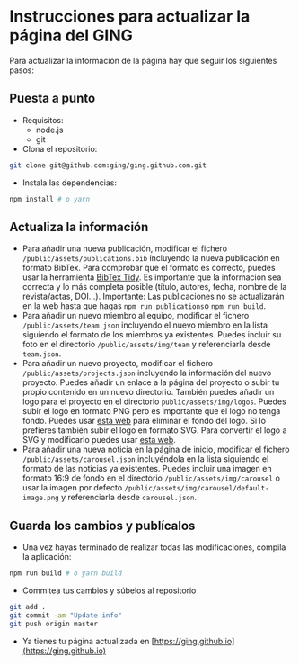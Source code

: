 # Instrucciones para actualizar la página del GING 
Para actualizar la información de la página hay que seguir los siguientes pasos:

## Puesta a punto
  * Requisitos:
    * node.js
    * git
  * Clona el repositorio:
   ```bash
   git clone git@github.com:ging/ging.github.com.git
   ```
  * Instala las dependencias:
   ```bash
   npm install # o yarn 
   ```
 ## Actualiza la información
  * Para añadir una nueva publicación, modificar el fichero `/public/assets/publications.bib` incluyendo la nueva publicación en formato BibTex. Para comprobar que el formato es correcto, puedes usar la herramienta [BibTex Tidy](https://flamingtempura.github.io/bibtex-tidy/). Es importante que la información sea correcta y lo más completa posible (título, autores, fecha, nombre de la revista/actas, DOI...). Importante: Las publicaciones no se actualizarán en la web hasta que hagas `npm run publications`o `npm run build`.
  * Para añadir un nuevo miembro al equipo, modificar el fichero `/public/assets/team.json` incluyendo el nuevo miembro en la lista siguiendo el formato de los miembros ya existentes. Puedes incluir su foto en el directorio `/public/assets/img/team` y referenciarla desde `team.json`.
  * Para añadir un nuevo proyecto, modificar el fichero `/public/assets/projects.json` incluyendo la información del nuevo proyecto. Puedes añadir un enlace a la página del proyecto o subir tu propio contenido en un nuevo directorio. También puedes añadir un logo para el proyecto en el directorio `public/assets/img/logos`. Puedes subir el logo en formato PNG  pero es importante que el logo no tenga fondo. Puedes usar [esta web](https://www.remove.bg/) para eliminar el fondo del logo. Si lo prefieres también subir el logo en formato SVG. Para convertir el logo a SVG y modificarlo puedes usar [esta web](https://www.pngtosvg.com/). 
  * Para añadir una nueva noticia en la página de inicio, modificar el fichero `/public/assets/carousel.json` incluyéndola en la lista siguiendo el formato de las noticias ya existentes. Puedes incluir una imagen en formato 16:9 de fondo en el directorio `/public/assets/img/carousel` o usar la imagen por defecto `/public/assets/img/carousel/default-image.png` y referenciarla desde `carousel.json`.
 
 ## Guarda los cambios y publícalos
  * Una vez hayas terminado de realizar todas las modificaciones, compila la aplicación:
  ```bash
  npm run build # o yarn build
  ```
  * Commitea tus cambios y súbelos al repositorio
  ```bash
  git add .
  git commit -am "Update info"
  git push origin master
  ```
  * Ya tienes tu página actualizada en [https://ging.github.io](https://ging.github.io)
